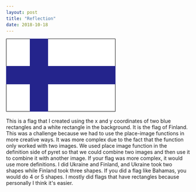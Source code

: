 ```yaml
---
layout: post
title: "Reflection"
date: 2018-10-18
---
```


![Github Logo](/images/grass.png)

This is a flag that I created using the x and y coordinates of two blue rectangles and a white rectangle in the background. It is the flag of Finland. This was a challenge because we had to use the place-image functions in more creative ways. It was more complex due to the fact that the function only worked with two images. We used place image function in the definition side of pyret so that we could combine two images and then use it to combine it with another image. If your flag was more complex, it would use more definitions. I did Ukraine and Finland, and Ukraine took two shapes while Finland took three shapes. If you did a flag like Bahamas, you would do 4 or 5 shapes. I mostly did flags that have rectangles because personally I think it's easier.

